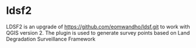 ldsf2
=====

LDSF2 is an upgrade of https://github.com/eomwandho/ldsf.git to work with QGIS version 2. The plugin is used to generate survey points based on Land Degradation Surveillance Framework
